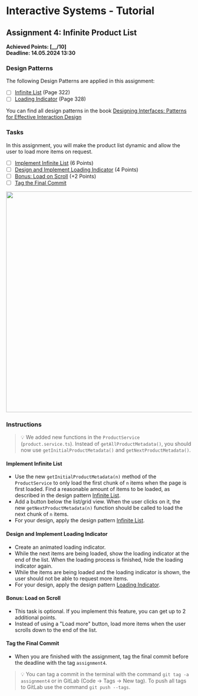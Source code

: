 # Interactive Systems - Tutorial

## Assignment 4: Infinite Product List

**Achieved Points: [__/10]**  
**Deadline: 14.05.2024 13:30**

### Design Patterns

The following Design Patterns are applied in this assignment:

- [ ] [Infinite List](https://ebookcentral.proquest.com/lib/uni-konstanz/reader.action?docID=5996435&ppg=342) (Page 322)
- [ ] [Loading Indicator](https://ebookcentral.proquest.com/lib/uni-konstanz/reader.action?docID=5996435&ppg=348) (Page 328)

You can find all design patterns in the book [Designing Interfaces: Patterns for Effective Interaction Design](https://ebookcentral.proquest.com/lib/uni-konstanz/detail.action?docID=5996435)

### Tasks

In this assignment, you will make the product list dynamic and allow the user to load more items on request.

- [ ] [Implement Infinite List](#implement-infinite-list) (6 Points)
- [ ] [Design and Implement Loading Indicator](#design-and-implement-loading-indicator) (4 Points)
- [ ] [Bonus: Load on Scroll](#bonus-load-on-scroll) (+2 Points)
- [ ] [Tag the Final Commit](#tag-the-final-commit)

<img src="images/loading.mp4"  width="600">

### Instructions

> 💡 We added new functions in the `ProductService` (`product.service.ts`). Instead of `getAllProductMetadata()`, you should now use `getInitialProductMetadata()` and `getNextProductMetadata()`.

#### Implement Infinite List

- Use the new `getInitialProductMetadata(n)` method of the `ProductService` to only load the first chunk of `n` items when the page is first loaded. Find a reasonable amount of items to be loaded, as described in the design pattern [Infinite List](https://ebookcentral.proquest.com/lib/uni-konstanz/reader.action?docID=5996435&ppg=342).
- Add a button below the list/grid view. When the user clicks on it, the new `getNextProductMetadata(n)` function should be called to load the next chunk of `n` items.
- For your design, apply the design pattern [Infinite List](https://ebookcentral.proquest.com/lib/uni-konstanz/reader.action?docID=5996435&ppg=342).

#### Design and Implement Loading Indicator

- Create an animated loading indicator.
- While the next items are being loaded, show the loading indicator at the end of the list. When the loading process is finished, hide the loading indicator again.
- While the items are being loaded and the loading indicator is shown, the user should not be able to request more items.
- For your design, apply the design pattern [Loading Indicator](https://ebookcentral.proquest.com/lib/uni-konstanz/reader.action?docID=5996435&ppg=348).

#### Bonus: Load on Scroll

- This task is optional. If you implement this feature, you can get up to 2 additional points.
- Instead of using a "Load more" button, load more items when the user scrolls down to the end of the list.

#### Tag the Final Commit

- When you are finished with the assignment, tag the final commit before the deadline with the tag `assignment4`.

> 💡 You can tag a commit in the terminal with the command `git tag -a assignment4` or in GitLab (Code -> Tags -> New tag). To push all tags to GitLab use the command `git push --tags`.

